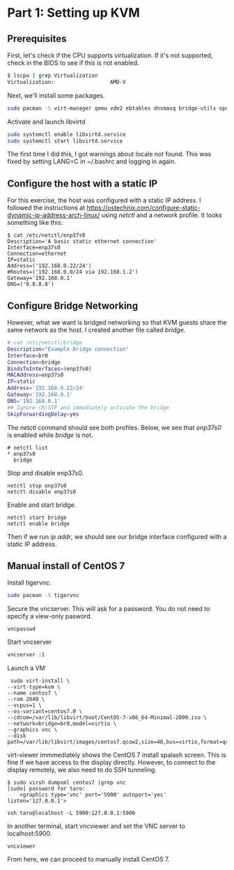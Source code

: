 # Part 1: Setting up KVM

## Prerequisites

First, let's check if the CPU supports virtualization. If it's not supported, check in the BIOS to see if this is not enabled.

```bash
$ lscpu | grep Virtualization
Virtualization:                  AMD-V
```

Next, we'll install some packages.

```bash
sudo pacman -S virt-manager qemu vde2 ebtables dnsmasq bridge-utils openbsd-netcat
```

Activate and launch libvirtd

```bash
sudo systemctl enable libvirtd.service
sudo systemctl start libvirtd.service
```

The first time I did this, I got warnings about locale not found. This was fixed by setting LANG=C in ~/.bashrc and logging in again.

## Configure the host with a static IP

For this exercise, the host was configured with a static IP address. I followed the instructions at https://ostechnix.com/configure-static-dynamic-ip-address-arch-linux/ using *netctl* and a network profile. It looks something like this:

```
$ cat /etc/netctl/enp37s0 
Description='A basic static ethernet connection'
Interface=enp37s0
Connection=ethernet
IP=static
Address=('192.168.0.22/24')
#Routes=('192.168.0.0/24 via 192.168.1.2')
Gateway='192.168.0.1'
DNS=('8.8.8.8')
```

## Configure Bridge Networking

However, what we want is bridged networking so that KVM guests share the same network as the host. I created another file called *bridge*.

```bash
# cat /etc/netctl/bridge 
Description="Example Bridge connection"
Interface=br0
Connection=bridge
BindsToInterfaces=(enp37s0)
MACAddress=enp37s0
IP=static
Address='192.168.0.22/24'
Gateway='192.168.0.1'
DNS='192.168.0.1'
## Ignore (R)STP and immediately activate the bridge
SkipForwardingDelay=yes
```

The *netctl* command should see both profiles. Below, we see that *enp37s0* is enabled while *bridge* is not.

```
# netctl list
* enp37s0
  bridge
```

Stop and disable enp37s0.

```
netctl stop enp37s0
netctl disable enp37s0
```

Enable and start bridge.

```
netctl start bridge
netctl enable bridge
```

Then if we run *ip addr*, we should see our bridge interface configured with a static IP address.

## Manual install of CentOS 7

Install tigervnc.

```bash
sudo pacman -S tigervnc
```

Secure the vncserver. This will ask for a password. You do not need to specify a view-only pasword.

```
vncpasswd
```

Start vncserver

```bash
vncserver :1
```

Launch a VM

```
 sudo virt-install \
--virt-type=kvm \
--name centos7 \
--ram 2048 \
--vcpus=1 \
--os-variant=centos7.0 \
--cdrom=/var/lib/libvirt/boot/CentOS-7-x86_64-Minimal-2009.iso \
--network=bridge=br0,model=virtio \
--graphics vnc \
--disk path=/var/lib/libvirt/images/centos7.qcow2,size=40,bus=virtio,format=qcow2
```

virt-viewer immmediately shows the CentOS 7 install spalash screen. This is fine if we have access to the display directly. However, to connect to the display remotely, we also need to do SSH tunneling.

```
$ sudo virsh dumpxml centos7 |grep vnc
[sudo] password for taro: 
    <graphics type='vnc' port='5900' autoport='yes' listen='127.0.0.1'>

ssh taro@localhost -L 5900:127.0.0.1:5900
```

In another terminal, start vncviewer and set the VNC server to localhost:5900. 

```
vncviewer
```

From here, we can proceed to manually install CentOS 7.